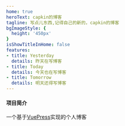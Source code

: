 ```yaml
---
home: true
heroText: capkin的博客
tagline: 写点儿东西,记得自己的新的，capkin的博客
bgImageStyle: {
  height: '450px'
}
isShowTitleInHome: false
features:
- title: Yesterday
  details: 昨天在写博客
- title: Today
  details: 今天也在写博客
- title: Tomorrow
  details: 明天还得写博客
---
```

#### 项目简介

一个基于[VuePress](https://vuepress.vuejs.org/zh/)实现的个人博客
